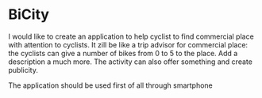 # BiCity
I would like to create an application to help cyclist to find commercial place with attention to cyclists.
It zill be like a trip advisor for commercial place: the cyclists can give a number of bikes from 0 to 5 to the place. Add a description a much more.
The activity can also offer something and create publicity.

The application should be used first of all through smartphone


